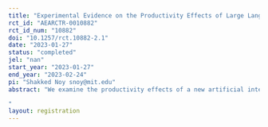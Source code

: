 ```yaml
---
title: "Experimental Evidence on the Productivity Effects of Large Language Models"
rct_id: "AEARCTR-0010882"
rct_id_num: "10882"
doi: "10.1257/rct.10882-2.1"
date: "2023-01-27"
status: "completed"
jel: "nan"
start_year: "2023-01-27"
end_year: "2023-02-24"
pi: "Shakked Noy snoy@mit.edu"
abstract: "We examine the productivity effects of a new artificial intelligence technology—large language models—in the context of creative tasks. In an online experiment, we assign occupation-specific writing tasks to a variety of college-educated professionals, and randomly expose half of them to the assistive chatbot ChatGPT. We examine takeup of ChatGPT, effects on productivity and output quality, complementarity with baseline ability, effects on task structure, skill demand, and the distribution of ideas, and effects on job satisfaction, self-efficacy, and automation concerns.
"
layout: registration
---
```


